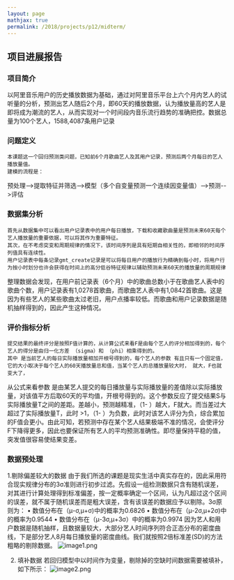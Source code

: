 ```yaml
---
layout: page
mathjax: true
permalink: /2018/projects/p12/midterm/
---
```


## 项目进展报告

### 项目简介

以阿里音乐用户的历史播放数据为基础，通过对阿里音乐平台上六个月内艺人的试听量的分析，预测出艺人随后2个月，即60天的播放数据，认为播放量高的艺人是即将成为潮流的艺人，从而实现对一个时间段内音乐流行趋势的准确把控。数据总量为100个艺人，1588,4087条用户记录

### 问题定义
    本课题这一个回归预测类问题，已知前6个月歌曲艺人及其用户记录，预测后两个月每日的艺人播放量值。
    建模的流程是：
预处理-->提取特征并筛选-->模型（多个自变量预测一个连续因变量值）-->预测-->评估

### 数据集分析
    首先从数据集中可以看出用户记录表中的用户每日播放，下载和收藏歌曲量是预测未来60天每个艺人播放量的重要依据，可以将其作为重要特征。
    其次，在不考虑突变和周期规律的情况下，该时间序列是具有短期自相关性的，即相邻的时间序列值具有连续性。
    用户记录表中每条记录gmt_create记录是可以将每日用户的播放行为精确到每小时，将用户行为按小时划分也许会获得在时间上的高分低谷特征规律以辅助预测未来60天的播放量的周期规律
整理数据会发现，在用户前记录表（6个月）中的歌曲总数小于在歌曲艺人表中的歌曲个数，用户记录表有1,0278首歌曲，而歌曲艺人表中有1,0842首歌曲。这是因为有些艺人的某些歌曲太过老旧，用户点播率较低。而歌曲和用户记录数据是随机抽样得到的，因此产生这种情况。

### 评价指标分析
    提交结果的最终评分是按照F值计算的，从计算公式来看F是由每个艺人的评分相加得到的，每个艺人的得分是由归一化方差 （sigma）和 （phi）相乘得到的。
    其中 是当前艺人的每日实际播放量相加开根号得到的，每个艺人的参数 有且只有一个固定值，它的大小取决于每个艺人的60天播放量总和值，当某个艺人的总播放量较大时， 就大，F也就变大了， 
从公式来看参数 是由某艺人提交的每日播放量与实际播放量的差值除以实际播放量，对该值平方后取60天的平均值，开根号得到的。这个参数反应了提交结果S与实际播放量T之间的差距。差越小，预测越精准，（1- ）越大，F就大。而当差过大超过了实际播放量T，此时 >1，（1- ）为负数，此时对该艺人评分为负，综合累加的F值会更小。由此可知，若预测中存在某个艺人结果极端不准的情况，会使评分F下降得更多，因此也要保证所有艺人的平均预测准确性。即尽量保持平稳的值，突发值很容易使结果变差。

### 数据预处理
1.剔除偏差较大的数据
    由于我们所选的课题是现实生活中真实存在的，因此采用符合现实规律分布的3σ准则进行初步过滤。先假设一组检测数据只含有随机误差，对其进行计算处理得到标准偏差，按一定概率确定一个区间，认为凡超过这个区间的误差，就不属于随机误差而是粗大误差，含有该误差的数据应予以剔除。3σ原则为：
•	数值分布在（μ-σ,μ+σ)中的概率为0.6826
•	数值分布在（μ-2σ,μ+2σ)中的概率为0.9544
•	数值分布在（μ-3σ,μ+3σ）中的概率为0.9974
因为艺人和用户数据是随机抽样，且数据量较大，大部分艺人时间序列符合正态分布的密度曲线，下是部分艺人8月每日播放量的密度曲线。我们就按照2倍标准差(SD)的方法粗略的剔除数据。
![image1.png](https://github.com/QwCao/bitdm.github.io/blob/master/2018/projects/P12/image/image1.png)

2. 填补数据
若回归模型中以时间作为变量，剔除掉的空缺时间数据需要被填补，如下所示：
![image2.png](https://github.com/QwCao/bitdm.github.io/blob/master/2018/projects/P12/image/image2.png)
